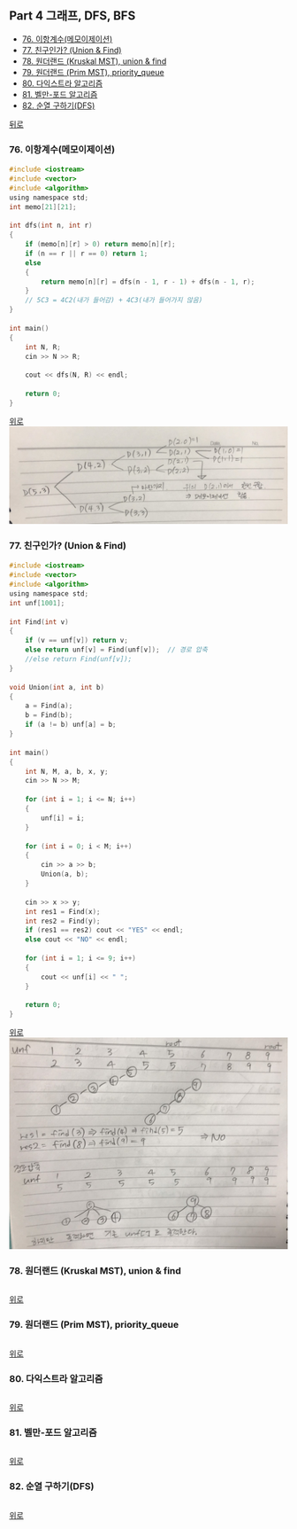 ## Part 4 그래프, DFS, BFS
* [76. 이항계수(메모이제이션)](#76-이항계수메모이제이션)
* [77. 친구인가? (Union & Find)](#77-친구인가-union-find)
* [78. 원더랜드 (Kruskal MST), union & find](#78-원더랜드-kruskal-mst-union-find)
* [79. 원더랜드 (Prim MST), priority_queue](#79-원더랜드-prim-mst-priority_queue)
* [80. 다익스트라 알고리즘](#80-다익스트라-알고리즘)
* [81. 벨만-포드 알고리즘](#81-벨만-포드-알고리즘)
* [82. 순열 구하기(DFS)](#82-순열-구하기dfs)

[뒤로](https://github.com/hhhan0315/Algorithm)

### 76. 이항계수(메모이제이션)
```c
#include <iostream>
#include <vector>
#include <algorithm>
using namespace std;
int memo[21][21];

int dfs(int n, int r)
{
	if (memo[n][r] > 0) return memo[n][r];
	if (n == r || r == 0) return 1;
	else
	{
		return memo[n][r] = dfs(n - 1, r - 1) + dfs(n - 1, r);
	}
	// 5C3 = 4C2(내가 들어감) + 4C3(내가 들어가지 않음)
}

int main()
{
	int N, R;
	cin >> N >> R;

	cout << dfs(N, R) << endl;

	return 0;
}
```
[위로](#part-4-그래프-dfs-bfs)
![4_1_1](https://github.com/hhhan0315/Algorithm/blob/master/study_for_IT/image/4_1_1.jpg)

### 77. 친구인가? (Union & Find)
```c
#include <iostream>
#include <vector>
#include <algorithm>
using namespace std;
int unf[1001];

int Find(int v)
{
	if (v == unf[v]) return v;
	else return unf[v] = Find(unf[v]);	// 경로 압축
	//else return Find(unf[v]);
}

void Union(int a, int b)
{
	a = Find(a);
	b = Find(b);
	if (a != b) unf[a] = b;
}

int main()
{
	int N, M, a, b, x, y;
	cin >> N >> M;

	for (int i = 1; i <= N; i++)
	{
		unf[i] = i;
	}

	for (int i = 0; i < M; i++)
	{
		cin >> a >> b;
		Union(a, b);
	}

	cin >> x >> y;
	int res1 = Find(x);
	int res2 = Find(y);
	if (res1 == res2) cout << "YES" << endl;
	else cout << "NO" << endl;

	for (int i = 1; i <= 9; i++)
	{
		cout << unf[i] << " ";
	}

	return 0;
}
```
[위로](#part-4-그래프-dfs-bfs)
![4_1_2](https://github.com/hhhan0315/Algorithm/blob/master/study_for_IT/image/4_1_2.jpg)

### 78. 원더랜드 (Kruskal MST), union & find
```c

```
[위로](#part-4-그래프-dfs-bfs)

### 79. 원더랜드 (Prim MST), priority_queue
```c

```
[위로](#part-4-그래프-dfs-bfs)

### 80. 다익스트라 알고리즘
```c

```
[위로](#part-4-그래프-dfs-bfs)

### 81. 벨만-포드 알고리즘
```c

```
[위로](#part-4-그래프-dfs-bfs)

### 82. 순열 구하기(DFS)
```c

```
[위로](#part-4-그래프-dfs-bfs)
